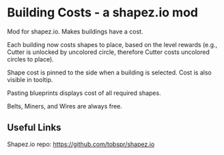 # Building Costs - a shapez.io mod
Mod for shapez.io. Makes buildings have a cost.

Each building now costs shapes to place, based on the level rewards (e.g., Cutter is unlocked by uncolored circle, therefore Cutter costs uncolored circles to place).

Shape cost is pinned to the side when a building is selected. Cost is also visible in tooltip.

Pasting blueprints displays cost of all required shapes.

Belts, Miners, and Wires are always free.


## Useful Links
Shapez.io repo: https://github.com/tobspr/shapez.io
